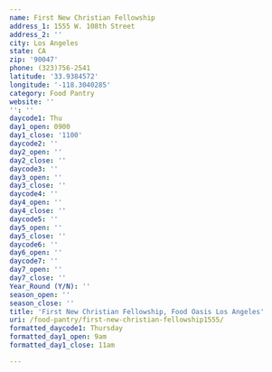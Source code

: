 ```yaml
---
name: First New Christian Fellowship
address_1: 1555 W. 108th Street
address_2: ''
city: Los Angeles
state: CA
zip: '90047'
phone: (323)756-2541
latitude: '33.9384572'
longitude: '-118.3040285'
category: Food Pantry
website: ''
'': ''
daycode1: Thu
day1_open: 0900
day1_close: '1100'
daycode2: ''
day2_open: ''
day2_close: ''
daycode3: ''
day3_open: ''
day3_close: ''
daycode4: ''
day4_open: ''
day4_close: ''
daycode5: ''
day5_open: ''
day5_close: ''
daycode6: ''
day6_open: ''
daycode7: ''
day7_open: ''
day7_close: ''
Year_Round (Y/N): ''
season_open: ''
season_close: ''
title: 'First New Christian Fellowship, Food Oasis Los Angeles'
uri: /food-pantry/first-new-christian-fellowship1555/
formatted_daycode1: Thursday
formatted_day1_open: 9am
formatted_day1_close: 11am

---
```

